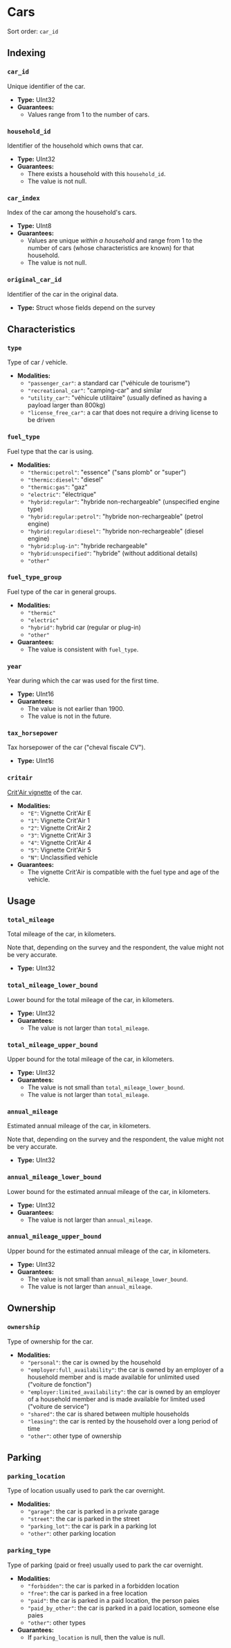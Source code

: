 # Cars

Sort order: `car_id`

## Indexing

### `car_id`

Unique identifier of the car.

- **Type:** UInt32
- **Guarantees:**
  - Values range from 1 to the number of cars.

### `household_id`

Identifier of the household which owns that car.

- **Type:** UInt32
- **Guarantees:**
  - There exists a household with this `household_id`.
  - The value is not null.

### `car_index`

Index of the car among the household's cars.

- **Type:** UInt8
- **Guarantees:**
  - Values are unique *within a household* and range from 1 to the number of cars (whose
    characteristics are known) for that household.
  - The value is not null.

### `original_car_id`

Identifier of the car in the original data.

- **Type:** Struct whose fields depend on the survey

## Characteristics

### `type`

Type of car / vehicle.

- **Modalities:**
  - `"passenger_car"`: a standard car ("véhicule de tourisme")
  - `"recreational_car"`: "camping-car" and similar
  - `"utility_car"`: "véhicule utilitaire" (usually defined as having a payload larger than 800kg)
  - `"license_free_car"`: a car that does not require a driving license to be driven

### `fuel_type`

Fuel type that the car is using.

- **Modalities:**
  - `"thermic:petrol"`: "essence" ("sans plomb" or "super")
  - `"thermic:diesel"`: "diesel"
  - `"thermic:gas"`: "gaz"
  - `"electric"`: "électrique"
  - `"hybrid:regular"`: "hybride non-rechargeable" (unspecified engine type)
  - `"hybrid:regular:petrol"`: "hybride non-rechargeable" (petrol engine)
  - `"hybrid:regular:diesel"`: "hybride non-rechargeable" (diesel engine)
  - `"hybrid:plug-in"`: "hybride rechargeable"
  - `"hybrid:unspecified"`: "hybride" (without additional details)
  - `"other"`

### `fuel_type_group`

Fuel type of the car in general groups.

- **Modalities:**
  - `"thermic"`
  - `"electric"`
  - `"hybrid"`: hybrid car (regular or plug-in)
  - `"other"`
- **Guarantees:**
  - The value is consistent with `fuel_type`.

### `year`

Year during which the car was used for the first time.

- **Type:** UInt16
- **Guarantees:**
  - The value is not earlier than 1900.
  - The value is not in the future.

### `tax_horsepower`

Tax horsepower of the car ("cheval fiscale CV").

- **Type:** UInt16

### `critair`

[Crit'Air vignette](https://en.wikipedia.org/wiki/Crit%27air) of the car.

- **Modalities:**
  - `"E"`: Vignette Crit'Air E
  - `"1"`: Vignette Crit'Air 1
  - `"2"`: Vignette Crit'Air 2
  - `"3"`: Vignette Crit'Air 3
  - `"4"`: Vignette Crit'Air 4
  - `"5"`: Vignette Crit'Air 5
  - `"N"`: Unclassified vehicle
- **Guarantees:**
  - The vignette Crit'Air is compatible with the fuel type and age of the vehicle.

## Usage

### `total_mileage`

Total mileage of the car, in kilometers.

Note that, depending on the survey and the respondent, the value might not be very accurate.

- **Type:** UInt32

### `total_mileage_lower_bound`

Lower bound for the total mileage of the car, in kilometers.

- **Type:** UInt32
- **Guarantees:**
  - The value is not larger than `total_mileage`.

### `total_mileage_upper_bound`

Upper bound for the total mileage of the car, in kilometers.

- **Type:** UInt32
- **Guarantees:**
  - The value is not small than `total_mileage_lower_bound`.
  - The value is not larger than `total_mileage`.

### `annual_mileage`

Estimated annual mileage of the car, in kilometers.

Note that, depending on the survey and the respondent, the value might not be very accurate.

- **Type:** UInt32

### `annual_mileage_lower_bound`

Lower bound for the estimated annual mileage of the car, in kilometers.

- **Type:** UInt32
- **Guarantees:**
  - The value is not larger than `annual_mileage`.

### `annual_mileage_upper_bound`

Upper bound for the estimated annual mileage of the car, in kilometers.

- **Type:** UInt32
- **Guarantees:**
  - The value is not small than `annual_mileage_lower_bound`.
  - The value is not larger than `annual_mileage`.

## Ownership

### `ownership`

Type of ownership for the car.

- **Modalities:**
  - `"personal"`: the car is owned by the household
  - `"employer:full_availability"`: the car is owned by an employer of a household member and is
    made available for unlimited used ("voiture de fonction")
  - `"employer:limited_availability"`: the car is owned by an employer of a household member and is
    made available for limited used ("voiture de service")
  - `"shared"`: the car is shared between multiple households
  - `"leasing"`: the car is rented by the household over a long period of time
  - `"other"`: other type of ownership

## Parking

### `parking_location`

Type of location usually used to park the car overnight.

- **Modalities:**
  - `"garage"`: the car is parked in a private garage
  - `"street"`: the car is parked in the street
  - `"parking_lot"`: the car is park in a parking lot
  - `"other"`: other parking location

### `parking_type`

Type of parking (paid or free) usually used to park the car overnight.

- **Modalities:**
  - `"forbidden"`: the car is parked in a forbidden location
  - `"free"`: the car is parked in a free location
  - `"paid"`: the car is parked in a paid location, the person paies
  - `"paid_by_other"`: the car is parked in a paid location, someone else paies
  - `"other"`: other types
- **Guarantees:**
  - If `parking_location` is null, then the value is null.
